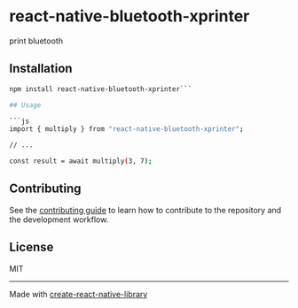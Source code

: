 # react-native-bluetooth-xprinter
print bluetooth
## Installation

```sh
npm install react-native-bluetooth-xprinter```

## Usage

```js
import { multiply } from "react-native-bluetooth-xprinter";

// ...

const result = await multiply(3, 7);
```

## Contributing

See the [contributing guide](CONTRIBUTING.md) to learn how to contribute to the repository and the development workflow.

## License

MIT

---

Made with [create-react-native-library](https://github.com/callstack/react-native-builder-bob)
